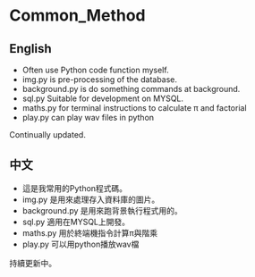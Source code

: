 # Common_Method
## English
* Often use Python code function myself.
* img.py is pre-processing of the database.
* background.py is do something commands at background.
* sql.py Suitable for development on MYSQL.
* maths.py for terminal instructions to calculate π and factorial
* play.py can play wav files in python

Continually updated.

## 中文
* 這是我常用的Python程式碼。
* img.py 是用來處理存入資料庫的圖片。
* background.py 是用來跑背景執行程式用的。
* sql.py 適用在MYSQL上開發。
* maths.py 用於終端機指令計算π與階乘
* play.py 可以用python播放wav檔

持續更新中。
